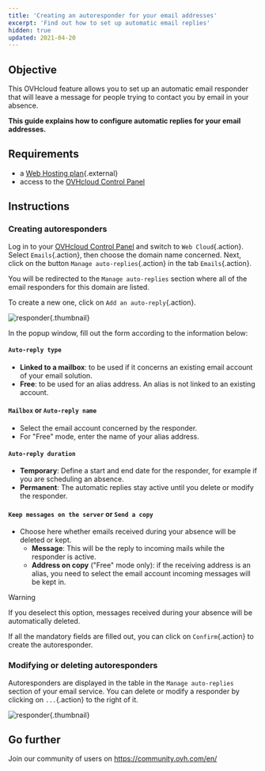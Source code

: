```yaml
---
title: 'Creating an autoresponder for your email addresses'
excerpt: 'Find out how to set up automatic email replies'
hidden: true
updated: 2021-04-20
---
```


## Objective

This OVHcloud feature allows you to set up an automatic email responder that will leave a message for people trying to contact you by email in your absence.

**This guide explains how to configure automatic replies for your email addresses.**

## Requirements

- a [Web Hosting plan](https://www.ovhcloud.com/en-sg/web-hosting/){.external} 
- access to the [OVHcloud Control Panel](https://ca.ovh.com/auth/?action=gotomanager&from=https://www.ovh.com/sg/&ovhSubsidiary=sg)

## Instructions

### Creating autoresponders

Log in to your [OVHcloud Control Panel](https://ca.ovh.com/auth/?action=gotomanager&from=https://www.ovh.com/sg/&ovhSubsidiary=sg) and switch to `Web Cloud`{.action}. Select `Emails`{.action}, then choose the domain name concerned. Next, click on the button `Manage auto-replies`{.action} in the tab `Emails`{.action}.

You will be redirected to the `Manage auto-replies` section where all of the email responders for this domain are listed.

To create a new one, click on `Add an auto-reply`{.action}.

![responder](email_responder01.png){.thumbnail}

In the popup window, fill out the form according to the information below:

#### `Auto-reply type` 

- **Linked to a mailbox**: to be used if it concerns an existing email account of your email solution.
- **Free**: to be used for an alias address. An alias is not linked to an existing account.

#### `Mailbox` or `Auto-reply name` 

- Select the email account concerned by the responder. 
- For "Free" mode, enter the name of your alias address.

#### `Auto-reply duration`

- **Temporary**: Define a start and end date for the responder, for example if you are scheduling an absence.
- **Permanent**: The automatic replies stay active until you delete or modify the responder.

#### `Keep messages on the server` or `Send a copy`

- Choose here whether emails received during your absence will be deleted or kept.
    - **Message**: This will be the reply to incoming mails while the responder is active.
    - **Address on copy** ("Free" mode only): if the receiving address is an alias, you need to select the email account incoming messages will be kept in.

> [!warning]
> If you deselect this option, messages received during your absence will be automatically deleted.

If all the mandatory fields are filled out, you can click on `Confirm`{.action} to create the autoresponder.

### Modifying or deleting autoresponders

Autoresponders are displayed in the table in the `Manage auto-replies` section of your email service. You can delete or modify a responder by clicking on `...`{.action} to the right of it.

![responder](email_responder02.png){.thumbnail}

## Go further

Join our community of users on https://community.ovh.com/en/
